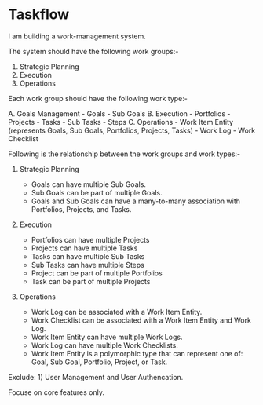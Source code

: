 # Taskflow

I am building a work-management system.

The system should have the following work groups:-

1. Strategic Planning
2. Execution
3. Operations

Each work group should have the following work type:-

A. Goals Management
    - Goals
    - Sub Goals
B. Execution
    - Portfolios
    - Projects
    - Tasks
    - Sub Tasks
    - Steps
C. Operations
    - Work Item Entity (represents Goals, Sub Goals, Portfolios, Projects, Tasks)
    - Work Log
    - Work Checklist

Following is the relationship between the work groups and work types:-

1. Strategic Planning
    - Goals can have multiple Sub Goals.
    - Sub Goals can be part of multiple Goals.
    - Goals and Sub Goals can have a many-to-many association with Portfolios, Projects, and Tasks.

2. Execution
    - Portfolios can have multiple Projects
    - Projects can have multiple Tasks
    - Tasks can have multiple Sub Tasks
    - Sub Tasks can have multiple Steps
    - Project can be part of multiple Portfolios
    - Task can be part of multiple Projects

3. Operations
    - Work Log can be associated with a Work Item Entity.
    - Work Checklist can be associated with a Work Item Entity and Work Log.
    - Work Item Entity can have multiple Work Logs.
    - Work Log can have multiple Work Checklists.
    - Work Item Entity is a polymorphic type that can represent one of: Goal, Sub Goal, Portfolio, Project, or Task.

Exclude:
    1) User Management and User Authencation.

Focuse on core features only.
